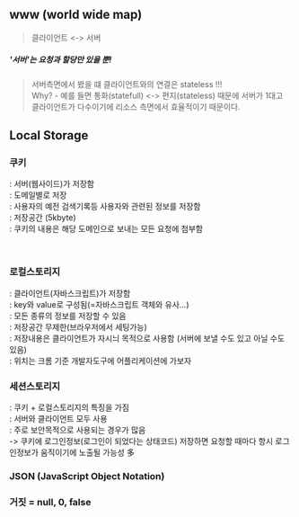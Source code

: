 ## www (world wide map)

> 클라이언트 <-> 서버<br>

##### '서버'는 요청과 할당만 있을 뿐!

> 서버측면에서 봤을 떄 클라이언트와의 연결은 stateless !!!<br>
> Why? - 예를 들면 통화(statefull) <-> 편지(stateless) 때문에 서버가 1대고 클라이언트가 다수이기에 리소스 측면에서 효율적이기 때문이다.

## Local Storage

### 쿠키

: 서버(웹사이드)가 저장함<br>
: 도메일별로 저장<br>
: 사용자의 예전 검색기록등 사용자와 관련된 정보를 저장함<br>
: 저장공간 (5kbyte)<br>
: 쿠키의 내용은 해당 도메인으로 보내는 모든 요청에 첨부함<br>

<br>

### 로컬스토리지

: 클라이언트(자바스크립트)가 저장함<br>
: key와 value로 구성됨(=자바스크립트 객체와 유사...)<br>
: 모든 종류의 정보를 저장할 수 있음<br>
: 저장공간 무제한(브라우저에서 세팅가능)<br>
: 저장내용은 클라이언트가 자시늬 목적으로 사용함 (서버에 보낼 수도 있고 아닐 수도 있음)<br>
: 위치는 크롬 기준 개발자도구에 어플리케이션에 가보자

### 세션스토리지

: 쿠키 + 로컬스토리지의 특징을 가짐<br>
: 서버와 클라이언트 모두 사용<br>
: 주로 보안목적으로 사용되는 경우가 많음<br>
-> 쿠키에 로그인정보(로그인이 되었다는 상태코드) 저장하면 요청할 때마다 항시 로그인정보가 움직이기에 노출될 가능성 多

### JSON (JavaScript Object Notation)

### 거짓 = null, 0, false

